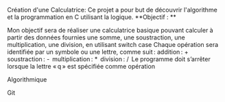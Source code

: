Création d'une Calculatrice:
Ce projet a pour but de découvrir l'algorithme et la programmation en C utilisant la logique.
**Objectif : **

Mon objectif sera de réaliser une calculatrice basique pouvant calculer à partir des données fournies une somme,
une soustraction, une multiplication, une division, en utilisant switch case
Chaque opération sera identifiée par un symbole ou une lettre, comme suit :
addition : + 
soustraction : - 
multiplication : * 
division : / 
Le programme doit s’arrêter lorsque la lettre « q » est spécifiée comme opération

 
Algorithmique

Git
